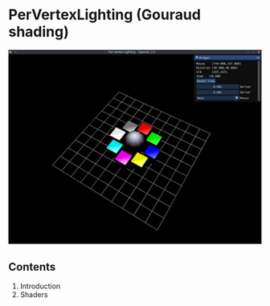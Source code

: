 # PerVertexLighting (Gouraud shading)

![preview](preview.jpeg "preview")

## Contents
1. Introduction
2. Shaders

